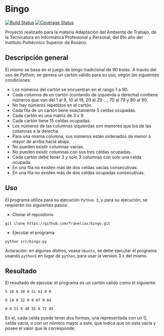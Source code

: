 # Bingo
[![Build Status](https://travis-ci.com/franelias/bingo.svg?branch=master)](https://travis-ci.com/franelias/bingo)
[![Coverage Status](https://coveralls.io/repos/github/franelias/bingo/badge.svg?branch=master)](https://coveralls.io/github/franelias/bingo?branch=master)

Proyecto realizado para la materia Adaptación del Ambiente de Trabajo, de la Tecnicatura en Informática Profesional y Personal, del 6to año del Instituto Politécnico Superior de Rosario.

## Descripción general

El mismo se basa en el juego de bingo tradicional de 90 bolas. A través del uso de Python, se genera un cartón válido para su uso, según las siguientes condiciones:
- Los números del cartón se encuentran en el rango 1 a 90.
- Cada columna de un cartón (contando de izquierda a derecha) contiene números que van del 1 al 9, 10 al 19, 20 al 29 ..., 70 al 79 y 80 al 90.
- No hay números repetidos en el cartón.
- Cada fila de un cartón tiene exactamente 5 celdas ocupadas.
- Cada cartón es una matriz de 3 x 9.
- Cada cartón tiene 15 celdas ocupadas.
- Los números de las columnas izquierdas son menores que los de las columnas a la derecha.
- Para una misma columna, sus números están ordenados de menor a mayor de arriba hacia abajo.
- No pueden existir columnas vacías.
- No pueden existir columnas con sus tres celdas ocupadas.
- Cada cartón debe tener 3 y solo 3 columnas con solo una celda ocupada.
- En una fila no existen más de dos celdas vacías consecutivas.
- En una fila no existen más de dos celdas ocupadas consecutivas.


## Uso
El programa utiliza para su ejecución `Python 3`, y para su ejecución, se requieren los siguientes pasos:
- Clonar el repositorio
```
git clone https://github.com/franelias/bingo.git
```
- Ejecutar el programa
```
python src/bingo.py
```
Aclaración: en algunas distros, vease `Ubuntu`, se debe ejecutar el programa usando `python3` en lugar de `python`, para usar la version 3.x del mismo.

## Resultado
El resultado de ejecutar el programa es un cartón valido como el siguiente:
```
5 10 0 30 0 51 61 0 0

8 14 0 32 0 0 67 0 84

0 0 21 0 48 55 0 71 85
```
En el, cada celda puede tener dos formas, una representada con un 0, celda vacía, o con un número mayor a este, que indica que no esta vacía y posee el valor que le corresponde.
